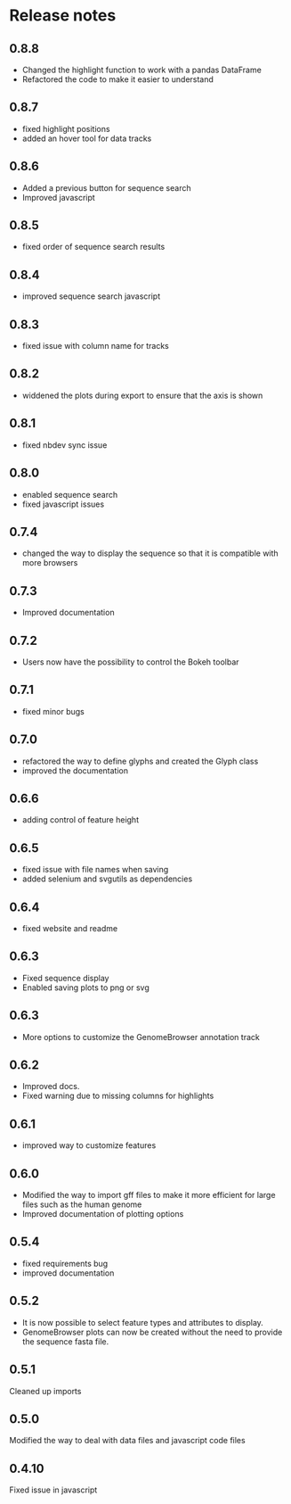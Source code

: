 # Release notes

<!-- do not remove -->

## 0.8.8

- Changed the highlight function to work with a pandas DataFrame
- Refactored the code to make it easier to understand


## 0.8.7

- fixed highlight positions
- added an hover tool for data tracks


## 0.8.6

- Added a previous button for sequence search
- Improved javascript


## 0.8.5

- fixed order of sequence search results


## 0.8.4

- improved sequence search javascript


## 0.8.3

- fixed issue with column name for tracks


## 0.8.2

- widdened the plots during export to ensure that the axis is shown 


## 0.8.1

- fixed nbdev sync issue


## 0.8.0

- enabled sequence search
- fixed javascript issues


## 0.7.4

- changed the way to display the sequence so that it is compatible with more browsers


## 0.7.3

- Improved documentation


## 0.7.2

- Users now have the possibility to control the Bokeh toolbar


## 0.7.1

- fixed minor bugs


## 0.7.0

- refactored the way to define glyphs and created the Glyph class
- improved the documentation


## 0.6.6

- adding control of feature height


## 0.6.5

- fixed issue with file names when saving
- added selenium and svgutils as dependencies


## 0.6.4

- fixed website and readme


## 0.6.3

- Fixed sequence display
- Enabled saving plots to png or svg


## 0.6.3

- More options to customize the GenomeBrowser annotation track


## 0.6.2

- Improved docs.
- Fixed warning due to missing columns for highlights


## 0.6.1

- improved way to customize features


## 0.6.0
- Modified the way to import gff files to make it more efficient for large files such as the human genome
- Improved documentation of plotting options


## 0.5.4
- fixed requirements bug
- improved documentation

## 0.5.2
- It is now possible to select feature types and attributes to display.
- GenomeBrowser plots can now be created without the need to provide the sequence fasta file. 



## 0.5.1
Cleaned up imports



## 0.5.0
Modified the way to deal with data files and javascript code files



## 0.4.10
Fixed issue in javascript



